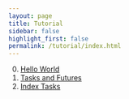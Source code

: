 ```yaml
---
layout: page
title: Tutorial
sidebar: false
highlight_first: false
permalink: /tutorial/index.html
---
```


 0. [Hello World](00_hello_world)
 1. [Tasks and Futures](01_tasks_and_futures)
 2. [Index Tasks](02_index_tasks)
